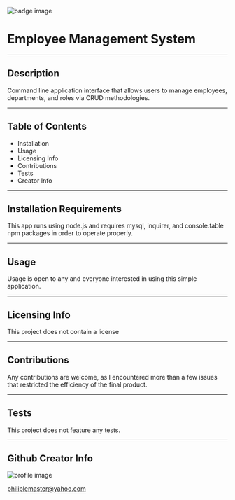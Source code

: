  ![badge image](https://img.shields.io/badge/Application-Manager-yellowgreen "Project Badge")
# Employee Management System
***
## Description
Command line application interface that allows users to manage employees, departments, and roles via CRUD methodologies.
***
## Table of Contents
- Installation
- Usage
- Licensing Info
- Contributions
- Tests
- Creator Info
***
## Installation Requirements
This app runs using node.js and requires mysql, inquirer, and console.table npm packages in order to operate properly.
***
## Usage
Usage is open to any and everyone interested in using this simple application.
***
## Licensing Info
This project does not contain a license
***
## Contributions
Any contributions are welcome, as I encountered more than a few issues that restricted the efficiency of the final product.
***
## Tests
This project does not feature any tests.
***
## Github Creator Info
![profile image](https://avatars1.githubusercontent.com/u/59799371?v=4 "Logo Title Text 1")

philiplemaster@yahoo.com